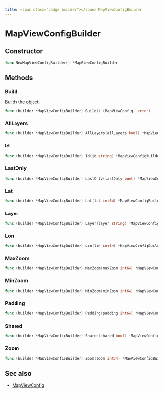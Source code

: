 ```yaml
---
title: <span class="badge builder"></span> MapViewConfigBuilder
---
```

# <span class="badge builder"></span> MapViewConfigBuilder

## Constructor

```go
func NewMapViewConfigBuilder() *MapViewConfigBuilder
```
## Methods

### <span class="badge object-method"></span> Build

Builds the object.

```go
func (builder *MapViewConfigBuilder) Build() (MapViewConfig, error)
```

### <span class="badge object-method"></span> AllLayers

```go
func (builder *MapViewConfigBuilder) AllLayers(allLayers bool) *MapViewConfigBuilder
```

### <span class="badge object-method"></span> Id

```go
func (builder *MapViewConfigBuilder) Id(id string) *MapViewConfigBuilder
```

### <span class="badge object-method"></span> LastOnly

```go
func (builder *MapViewConfigBuilder) LastOnly(lastOnly bool) *MapViewConfigBuilder
```

### <span class="badge object-method"></span> Lat

```go
func (builder *MapViewConfigBuilder) Lat(lat int64) *MapViewConfigBuilder
```

### <span class="badge object-method"></span> Layer

```go
func (builder *MapViewConfigBuilder) Layer(layer string) *MapViewConfigBuilder
```

### <span class="badge object-method"></span> Lon

```go
func (builder *MapViewConfigBuilder) Lon(lon int64) *MapViewConfigBuilder
```

### <span class="badge object-method"></span> MaxZoom

```go
func (builder *MapViewConfigBuilder) MaxZoom(maxZoom int64) *MapViewConfigBuilder
```

### <span class="badge object-method"></span> MinZoom

```go
func (builder *MapViewConfigBuilder) MinZoom(minZoom int64) *MapViewConfigBuilder
```

### <span class="badge object-method"></span> Padding

```go
func (builder *MapViewConfigBuilder) Padding(padding int64) *MapViewConfigBuilder
```

### <span class="badge object-method"></span> Shared

```go
func (builder *MapViewConfigBuilder) Shared(shared bool) *MapViewConfigBuilder
```

### <span class="badge object-method"></span> Zoom

```go
func (builder *MapViewConfigBuilder) Zoom(zoom int64) *MapViewConfigBuilder
```

## See also

 * <span class="badge object-type-struct"></span> [MapViewConfig](./object-MapViewConfig.md)
